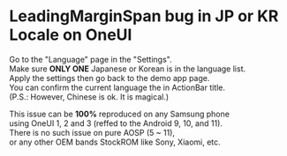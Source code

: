 # LeadingMarginSpan bug in JP or KR Locale on OneUI

Go to the "Language" page in the "Settings".  
Make sure **ONLY ONE** Japanese or Korean is in the language list.  
Apply the settings then go back to the demo app page.  
You can confirm the current language the in ActionBar title.  
(P.S.: However, Chinese is ok. It is magical.)

This issue can be **100%** reproduced on any Samsung phone  
using OneUI 1, 2 and 3 (reffed to the Android 9, 10, and 11).  
There is no such issue on pure AOSP (5 ~ 11),  
or any other OEM bands StockROM like Sony, Xiaomi, etc.